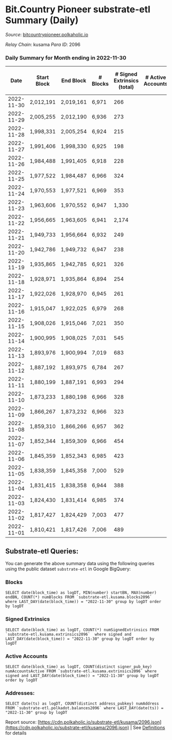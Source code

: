 # Bit.Country Pioneer substrate-etl Summary (Daily)

_Source_: [bitcountrypioneer.polkaholic.io](https://bitcountrypioneer.polkaholic.io)

*Relay Chain*: kusama
*Para ID*: 2096



### Daily Summary for Month ending in 2022-11-30


| Date | Start Block | End Block | # Blocks | # Signed Extrinsics (total) | # Active Accounts | # Passive | # New | # Addresses with Balances | # Events | # Transfers | # XCM Transfers In | # XCM Transfers Out |
| ---- | ----------- | --------- | -------- | --------------------------- | ----------------- | --------- | ----- | ------------------------- | -------- | ----------- | ------------------ | ------------------- |
| 2022-11-30 | 2,012,191 | 2,019,161 | 6,971  | 266 |  |  |  | 23,665 | 21,740 | 5,362 ($42,473.69) |   |   |
| 2022-11-29 | 2,005,255 | 2,012,190 | 6,936  | 273 |  |  |  | 23,628 | 21,705 | 5,540 ($20,764.31) |   |   |
| 2022-11-28 | 1,998,331 | 2,005,254 | 6,924  | 215 |  |  |  | 23,611 | 20,654 | 4,937 ($42,571.53) | 1 ($0.15) | 1 ($0.02) |
| 2022-11-27 | 1,991,406 | 1,998,330 | 6,925  | 198 |  |  |  | 23,604 | 20,302 | 4,742 ($7,791.47) |   |   |
| 2022-11-26 | 1,984,488 | 1,991,405 | 6,918  | 228 |  |  |  |  | 20,619 | 4,852 ($23,071.21) |   |   |
| 2022-11-25 | 1,977,522 | 1,984,487 | 6,966  | 324 |  |  |  | 23,587 | 22,028 | 5,439 ($23,232.38) | 3 ($0.95) | 2 ($0.32) |
| 2022-11-24 | 1,970,553 | 1,977,521 | 6,969  | 353 |  |  |  |  | 23,296 | 6,442 ($14,345.70) |   | 2 ($0.19) |
| 2022-11-23 | 1,963,606 | 1,970,552 | 6,947  | 1,330 |  |  |  |  | 31,590 | 7,510 ($373,772.49) |   |   |
| 2022-11-22 | 1,956,665 | 1,963,605 | 6,941  | 2,174 |  |  |  |  | 38,069 | 7,580 ($94,055.82) | 1 ($0.12) |   |
| 2022-11-21 | 1,949,733 | 1,956,664 | 6,932  | 249 |  |  |  |  | 21,617 | 5,466 ($19,668.44) |   |   |
| 2022-11-20 | 1,942,786 | 1,949,732 | 6,947  | 238 |  |  |  |  | 21,192 | 5,231 ($8,177.50) |   |   |
| 2022-11-19 | 1,935,865 | 1,942,785 | 6,921  | 326 |  |  |  |  | 21,570 | 5,125 ($28,713.60) | 1 ($0.28) | 1 ($0.05) |
| 2022-11-18 | 1,928,971 | 1,935,864 | 6,894  | 254 |  |  |  |  | 21,124 | 4,928 ($6,831.61) |   | 1 ($0.05) |
| 2022-11-17 | 1,922,026 | 1,928,970 | 6,945  | 261 |  |  |  |  | 21,539 | 5,253 ($10,687.92) | 2 ($0.26) | 1 ($0.05) |
| 2022-11-16 | 1,915,047 | 1,922,025 | 6,979  | 268 |  |  |  |  | 22,277 | 5,799 ($12,032.82) | 1 ($0.25) |   |
| 2022-11-15 | 1,908,026 | 1,915,046 | 7,021  | 350 |  |  |  |  | 22,964 | 6,002 ($13,932.02) |   |   |
| 2022-11-14 | 1,900,995 | 1,908,025 | 7,031  | 545 |  |  |  |  | 25,272 | 6,683 ($156,208.42) | 1 ($0.14) |   |
| 2022-11-13 | 1,893,976 | 1,900,994 | 7,019  | 683 |  |  |  |  | 25,944 | 6,790 ($1,791,714.00) |   |   |
| 2022-11-12 | 1,887,192 | 1,893,975 | 6,784  | 267 |  |  |  |  | 21,504 | 5,682 ($222,532.95) |   |   |
| 2022-11-11 | 1,880,199 | 1,887,191 | 6,993  | 294 |  |  |  |  | 21,800 | 5,345 ($432,297.54) |   |   |
| 2022-11-10 | 1,873,233 | 1,880,198 | 6,966  | 328 |  |  |  |  | 22,424 | 5,723 ($10,276.32) | 1 ($0.15) | 1 ($0.15) |
| 2022-11-09 | 1,866,267 | 1,873,232 | 6,966  | 323 |  |  |  |  | 22,410 | 5,766 ($49,930.88) |   |   |
| 2022-11-08 | 1,859,310 | 1,866,266 | 6,957  | 362 |  |  |  |  | 23,189 | 5,901 ($25,157.36) | 1 ($0.16) | 1 ($0.30) |
| 2022-11-07 | 1,852,344 | 1,859,309 | 6,966  | 454 |  |  |  |  | 24,420 | 6,432 ($33,091.38) |   | 2 ($0.06) |
| 2022-11-06 | 1,845,359 | 1,852,343 | 6,985  | 423 |  |  |  |  | 23,845 | 6,420 ($10,706.82) |   |   |
| 2022-11-05 | 1,838,359 | 1,845,358 | 7,000  | 529 |  |  |  |  | 25,312 | 6,739 ($52,066.35) |   |   |
| 2022-11-04 | 1,831,415 | 1,838,358 | 6,944  | 388 |  |  |  |  | 23,403 | 6,030 ($34,557.35) | 1 ($1.67) | 2 ($1.17) |
| 2022-11-03 | 1,824,430 | 1,831,414 | 6,985  | 374 |  |  |  |  | 23,486 | 6,366 ($48,837.95) |   | 1 ($0.19) |
| 2022-11-02 | 1,817,427 | 1,824,429 | 7,003  | 477 |  |  |  |  | 25,284 | 6,816 ($35,040.95) | 2 ($1.27) | 2 ($0.54) |
| 2022-11-01 | 1,810,421 | 1,817,426 | 7,006  | 489 |  |  |  |  | 25,313 | 6,657 ($64,974.01) |   |   |

## Substrate-etl Queries:
You can generate the above summary data using the following queries using the public dataset `substrate-etl` in Google BigQuery:


### Blocks
```
SELECT date(block_time) as logDT, MIN(number) startBN, MAX(number) endBN, COUNT(*) numBlocks FROM `substrate-etl.kusama.blocks2096`  where LAST_DAY(date(block_time)) = "2022-11-30" group by logDT order by logDT
```


### Signed Extrinsics
```
SELECT date(block_time) as logDT, COUNT(*) numSignedExtrinsics FROM `substrate-etl.kusama.extrinsics2096`  where signed and LAST_DAY(date(block_time)) = "2022-11-30" group by logDT order by logDT
```


### Active Accounts
```
SELECT date(block_time) as logDT, COUNT(distinct signer_pub_key) numAccountsActive FROM `substrate-etl.kusama.extrinsics2096` where signed and LAST_DAY(date(block_time)) = "2022-11-30" group by logDT order by logDT
```


### Addresses:
```
SELECT date(ts) as logDT, COUNT(distinct address_pubkey) numAddress FROM `substrate-etl.polkadot.balances2096` where LAST_DAY(date(ts)) = "2022-11-30" group by logDT
```



Report source: [https://cdn.polkaholic.io/substrate-etl/kusama/2096.json](https://cdn.polkaholic.io/substrate-etl/kusama/2096.json) | See [Definitions](/DEFINITIONS.md) for details
